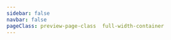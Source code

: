 ```yaml
---
sidebar: false
navbar: false
pageClass: preview-page-class  full-width-container
---
```

<ClientOnly>
<pagePreview  style="margin-left:16px;margin-right:16px;">  </pagePreview>
</ClientOnly>


 